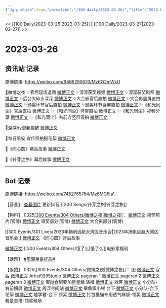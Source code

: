 ```yaml
---
{"dg-publish":true,"permalink":"/100-daily/2023-03-26/","title":"2023-03-26"}
---
```



<< [[100 Daily/2023-03-25\|2023-03-25]] | [[100 Daily/2023-03-27\|2023-03-27]] >>

# 2023-03-26

## 资讯站 记录

原博链接: https://weibo.com/6466290670/Mz6O2mWkU

🌟微博之夜
✨官后现场返图 [微博正文](https://weibo.com/6466290670/4883674971767107)
✨深深获奖视频 [微博正文](https://weibo.com/6466290670/4883518167717530)
✨深深获奖剧照 [微博正文](https://weibo.com/6466290670/4883572144472462)
✨后台大碎步深深 [微博正文](https://weibo.com/6466290670/4883606855746117)
✨大合影官后直拍 [微博正文](https://weibo.com/6466290670/4883481090070110)
✨大合影竖屏直拍 [微博正文](https://weibo.com/6466290670/4883468376605137)
✨颁奖环节官后直拍 [微博正文](https://weibo.com/6466290670/4883480728832343)
✨颁奖环节竖屏直拍 [微博正文](https://weibo.com/6466290670/4883467131685796)
✨《和光同尘》官后直拍 [微博正文](https://weibo.com/6466290670/4883466615523799)
✨《和光同尘》竖屏直拍 [微博正文](https://weibo.com/6466290670/4883467773675439)
✨《和光同尘》视频分享 [微博正文](https://weibo.com/6466290670/4883607188144831)
✨《和光同尘》右前方竖屏饭拍 [微博正文](https://weibo.com/6466290670/4883651130563395)

🌟深深dy更新提醒 [微博正文](https://weibo.com/6466290670/4883609478238989)

🌟每日早安
宣传照拍摄花絮 [微博正文](https://weibo.com/6466290670/4883462241386930)

🌟《同心圆》幕后故事 [微博正文](https://weibo.com/6466290670/4883500031805853)

🌟《铃芽之旅》幕后故事 [微博正文](https://weibo.com/6466290670/4883608404498157)

---
## Bot 记录

原博链接: https://weibo.com/7452765754/Mz6MG5Ia1

【营业】
[查看图片](https://wx3.sinaimg.cn/large/0088n2Pggy1hcdngbjl6pj30tt1hu43e.jpg) 更新抖音 [[200 Songs/铃芽之旅\|铃芽之旅]]

【物料】
0325[[300 Events/304 Others/微博之夜\|微博之夜]](续)：
[微博正文](https://weibo.com/1677969704/4883552779108980) 领奖照片(官博)
[微博正文](https://weibo.com/1677969704/4883508172947715) 领奖部分(官博)
[微博正文](https://weibo.com/1677969704/4883529097546785) 大合影部分(官博)

[[300 Events/301 Lives/2023年扬帆远航大湾区音乐会\|2023年扬帆远航大湾区音乐会]]
[微博正文](https://weibo.com/3186551407/4883328110430455) 《同心圆》背后故事

[微博正文](https://weibo.com/7756461320/4883477440758834) [[300 Events/304 Others/饿了么\|饿了么]]电影票福利

【话题】
[#周深坐姿好乖#](https://s.weibo.com/weibo?q=%23%E5%91%A8%E6%B7%B1%E5%9D%90%E5%A7%BF%E5%A5%BD%E4%B9%96%23)

【饭拍】
0325[[300 Events/304 Others/微博之夜\|微博之夜]]：
图
[微博正文](https://weibo.com/5248300719/4883665202711545) 官后
[微博正文](https://weibo.com/6873250805/4883610278300680) Artist929Studio
[微博正文](https://weibo.com/7633014126/4883568881303686) pageran 1
[微博正文](https://weibo.com/7633014126/4883579785713704) pageran 2
[微博正文](https://weibo.com/7633014126/4883649943835859) pageran 3
[微博正文](https://weibo.com/6048634807/4883640556717481) 蛋挞食粥要加星星糖
演唱
[微博正文](https://weibo.com/6891885433/4883477017133364) 戏客
[微博正文](https://weibo.com/5516625428/4883639541959214) 小分队-右前横屏
[微博正文](https://weibo.com/7183015833/4883526044617532) 周深空间站
[微博正文](https://weibo.com/1007482505/4883331797751150) 章鱼家小缃
台下
[微博正文](https://weibo.com/5516625428/4883666722097459) 小分队-台下花絮
[微博正文](https://weibo.com/1901459883/4883610400457896) 嗑学君-台下
领奖
[微博正文](https://weibo.com/5217401849/4883560971110920) 打包猫猫专用透气麻袋-领奖
[微博正文](https://weibo.com/5660650573/4883498747301499) 我是吉塔-领奖候场
